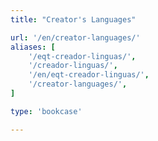 ```yaml
---
title: "Creator's Languages"

url: '/en/creator-languages/'
aliases: [
    '/eqt-creador-linguas/',
    '/creador-linguas/',
    '/en/eqt-creador-linguas/',
    '/creator-languages/',
]

type: 'bookcase'

---
```

